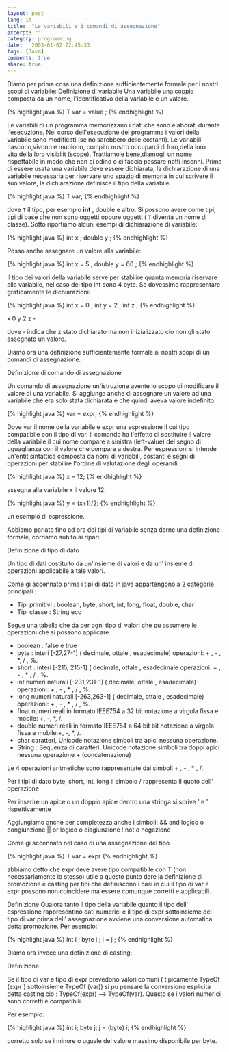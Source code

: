 ```yaml
--- 
layout: post
lang: it
title:  "Le variabili e i comandi di assegnazione"
excerpt: ""
category: programming
date:   2003-01-02 22:45:33
tags: [Java]
comments: true
share: true
---
```


Diamo per prima cosa una definizione sufficientemente formale per i nostri scopi di variabile:
Definizione di variabile
Una variabile  una coppia composta da un nome, l'identificativo della variabile e un valore.

{% highlight java %}
T var = value ;
{% endhighlight %}

Le variabili di un programma memorizzano i dati che sono elaborati durante l'esecuzione.
Nel corso dell'esecuzione del programma i valori della variabile sono modificati (se no sarebbero delle costanti).
Le variabili nascono,vivono e muoiono,  compito nostro occuparci di loro,della loro vita,della loro visibilit (scope).
Trattiamole bene,diamogli un nome rispettabile in modo che non ci odino e ci faccia passare notti insonni.
Prima di essere usata una variabile deve essere dichiarata, la dichiarazione di una variabile  necessaria per riservare uno spazio
di memoria in cui scrivere il suo valore, la dichiarazione definisce il tipo della variabile.

{% highlight java %}
T var;
{% endhighlight %}

dove `T`  il tipo, per esempio **int** , double e altro.
Si possono avere come tipi, tipi di base che non sono oggetti oppure oggetti ( `T` diventa un nome di classe). 
Sotto riportiamo alcuni esempi di dichiarazione di variabile:

{% highlight java %}
int x ; double y ;
{% endhighlight %}

Posso anche assegnare un valore alla variabile:

{% highlight java %}
int x = 5 ; double y = 60 ;
{% endhighlight %}

Il tipo dei valori della variabile serve per stabilire quanta memoria riservare alla variabile, nel caso del tipo int sono 4 byte.
Se dovessimo rappresentare graficamente le dichiarazioni:

{% highlight java %}
int x = 0 ; 
int y = 2 ; 
int z ; 
{% endhighlight %}

x 0 y 2 z -

dove - indica che z  stato dichiarato ma non inizializzato cio non gli  stato assegnato un valore.

Diamo ora una definizione sufficientemente formale ai nostri scopi di un comandi di assegnazione.

Definizione di comando di assegnazione

Un comando di assegnazione  un'istruzione avente lo scopo di modificare il valore di una variabile.
Si aggiunga anche di assegnare un valore ad una variabile che era solo stata dichiarata e che quindi aveva valore indefinito.

{% highlight java %}
var = expr;
{% endhighlight %}

Dove var  il nome della variabile e expr una espressione il cui tipo  compatibile con il tipo di var.
Il comando ha l'effetto di sostituire il valore della variabile il cui nome compare a sinistra (left-value) del segno di uguaglianza 
con il valore che compare a destra.
Per espressioni si intende un'entit sintattica composta da nomi di variabili, costanti e segni di operazioni 
per stabilire l'ordine di valutazione degli operandi.

{% highlight java %}
x = 12;
{% endhighlight %}

assegna alla variabile x il valore 12;

{% highlight java %}
y = (x+1)/2;
{% endhighlight %}

 un esempio di espressione.

Abbiamo parlato fino ad ora dei tipi di variabile senza darne una definizione formale, corriamo subito ai ripari:

Definizione di tipo di dato 

Un tipo di dati  costituito da un'insieme di valori e da un' insieme di operazioni applicabile a tale valori.

Come gi accennato prima i tipi di dato in java appartengono a 2 categorie principali :

* Tipi primitivi : boolean, byte, short, int, long, float, double, char
* Tipi classe : String ecc

Segue una tabella che da per ogni tipo di valori che pu assumere le operazioni che si possono applicare.

* boolean : false e true 
* byte : interi [-27,27-1] ( decimale, ottale , esadecimale) operazioni: + , - , *, / , %. 
* short : interi [-215, 215-1] ( decimale, ottale , esadecimale operazioni: + , - , * , / , %. 
* int numeri naturali [-231,231-1] ( decimale, ottale , esadecimale) operazioni: + , - , * , / , %. 
* long numeri naturali [-263,263-1] ( decimale, ottale , esadecimale) operazioni: + , - , * , / , %. 
* float numeri reali in formato IEEE754 a 32 bit notazione a virgola fissa e mobile: +, -, *, /. 
* double numeri reali in formato IEEE754 a 64 bit bit notazione a virgola fissa e mobile:+, -, *, /. 
* char caratteri, Unicode notazione simboli tra apici nessuna operazione. 
* String : Sequenza di caratteri, Unicode notazione simboli tra doppi apici nessuna operazione + (concatenazione)

Le 4 operazioni aritmetiche sono rappresentate dai simboli + , - , * , /.

Per i tipi di dato byte, short, int, long il simbolo / rappresenta il quoto dell' operazione

Per inserire un apice o un doppio apice dentro una stringa si scrive \' e \" rispettivamente

Aggiungiamo anche per completezza anche i simboli:
  && and logico o congiunzione 
  || or logico o disgiunzione 
  !  not o negazione

Come gi accennato nel caso di una assegnazione del tipo 

{% highlight java %}
T var = expr 
{% endhighlight %}

abbiamo detto che expr deve avere tipo compatibile con T (non necessariamente lo stesso)  utile a questo punto dare 
la definizione di promozione e casting per tipi che definiscono i casi in cui il tipo di var e expr possono non coincidere 
ma essere comunque corretti e applicabili.

Definizione
Qualora tanto il tipo della variabile quanto il tipo dell' espressione rappresentino dati numerici e il tipo di expr  sottoinsieme 
del tipo di var prima dell' assegnazione avviene una conversione automatica detta promozione.
Per esempio:

{% highlight java %}
int i ; 
byte j ; 
i = j ;
{% endhighlight %}

Diamo ora invece una definizione di casting:

Definizione

Se il tipo di var e tipo di expr prevedono valori comuni ( tipicamente TypeOf (expr ) sottoinsieme TypeOf (var)) si pu pensare la 
conversione esplicita detta casting cio : TypeOf(expr) --> TypeOf(var). Questo se i valori numerici sono corretti e compatibili.

Per esempio:

{% highlight java %}
int i; 
byte j; 
j = (byte) i;
{% endhighlight %}

 corretto solo se i  minore o uguale del valore massimo disponibile per byte.
